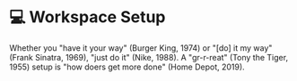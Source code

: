 # 💻 Workspace Setup

Whether you "have it your way" \(Burger King, 1974\) or "\[do\] it my way" \(Frank Sinatra, 1969\), "just do it" \(Nike, 1988\). A "gr-r-reat" (Tony the Tiger, 1955) setup is "how doers get more done" (Home Depot, 2019).